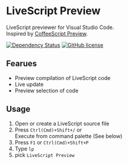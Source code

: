 # LiveScript Preview
LiveScript previewer for Visual Studio Code.  
Inspired by [CoffeeScript Preview](https://github.com/dcbarrett/vscode-coffeescript-preview).

[![Dependency Status][dependency-img]][dependency-url]
[![GitHub license][license-img]][license-url]

## Fearues

* Preview compilation of LiveScript code
* Live update
* Preview selection of code

## Usage

1. Open or create a LiveScript source file
1. Press `Ctrl(Cmd)+Shift+/` or<br>Execute from command palette (See below)
  1. Press `F1` or `Ctrl(Cmd)+Shift+P`
  1. Type `lp`
  1. pick `LiveScript Preview`

[dependency-img]: https://gemnasium.com/badges/github.com/eheitherd/vscode-livescript-preview.svg
[dependency-url]: https://gemnasium.com/github.com/eheitherd/vscode-livescript-preview
[license-img]: https://img.shields.io/badge/license-MIT-blue.svg
[license-url]: https://raw.githubusercontent.com/eheitherd/vscode-livescript-preview/master/LICENSE
